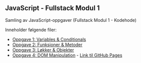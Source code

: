 ## JavaScript - Fullstack Modul 1
Samling av JavaScript-oppgaver (Fullstack Modul 1 - Kodehode)

Inneholder følgende filer:
* [Oppgave 1: Variables & Conditionals](https://github.com/vildesv/JavaScript-FSM1/tree/main/1-variablesAndConditionals)
* [Oppgave 2: Funksjoner & Metoder](https://github.com/vildesv/JavaScript-FSM1/tree/main/2-funksjonerOgMetoder)
* [Oppgave 3: Løkker & Objekter](https://github.com/vildesv/JavaScript-FSM1/tree/main/3-l%C3%B8kkerOgObjekter)
* [Oppgave 4: DOM Manipulation](https://github.com/vildesv/JavaScript-FSM1/tree/main/4-DOM) - [Link til GitHub Pages](https://vildesv.github.io/JavaScript-FSM1/4-DOM/index.html) 
